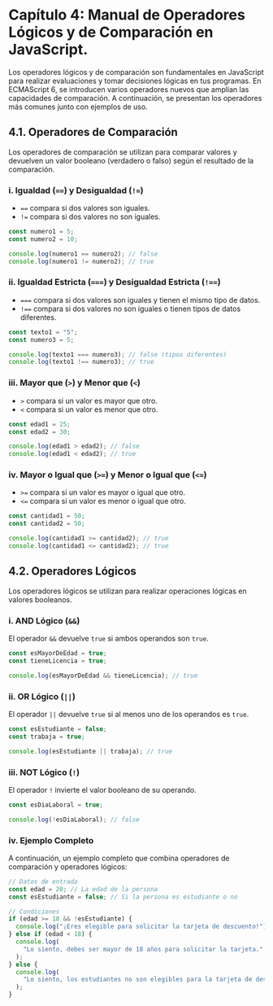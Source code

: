 # Capítulo 4: Manual de Operadores Lógicos y de Comparación en JavaScript.

Los operadores lógicos y de comparación son fundamentales en JavaScript para realizar evaluaciones y tomar decisiones lógicas en tus programas. En ECMAScript 6, se introducen varios operadores nuevos que amplían las capacidades de comparación. A continuación, se presentan los operadores más comunes junto con ejemplos de uso.

## 4.1. Operadores de Comparación

Los operadores de comparación se utilizan para comparar valores y devuelven un valor booleano (verdadero o falso) según el resultado de la comparación.

### i. Igualdad (`==`) y Desigualdad (`!=`)

- `==` compara si dos valores son iguales.
- `!=` compara si dos valores no son iguales.

```javascript
const numero1 = 5;
const numero2 = 10;

console.log(numero1 == numero2); // false
console.log(numero1 != numero2); // true
```

### ii. Igualdad Estricta (`===`) y Desigualdad Estricta (`!==`)

- `===` compara si dos valores son iguales y tienen el mismo tipo de datos.
- `!==` compara si dos valores no son iguales o tienen tipos de datos diferentes.

```javascript
const texto1 = "5";
const numero3 = 5;

console.log(texto1 === numero3); // false (tipos diferentes)
console.log(texto1 !== numero3); // true
```

### iii. Mayor que (`>`) y Menor que (`<`)

- `>` compara si un valor es mayor que otro.
- `<` compara si un valor es menor que otro.

```javascript
const edad1 = 25;
const edad2 = 30;

console.log(edad1 > edad2); // false
console.log(edad1 < edad2); // true
```

### iv. Mayor o Igual que (`>=`) y Menor o Igual que (`<=`)

- `>=` compara si un valor es mayor o igual que otro.
- `<=` compara si un valor es menor o igual que otro.

```javascript
const cantidad1 = 50;
const cantidad2 = 50;

console.log(cantidad1 >= cantidad2); // true
console.log(cantidad1 <= cantidad2); // true
```

## 4.2. Operadores Lógicos

Los operadores lógicos se utilizan para realizar operaciones lógicas en valores booleanos.

### i. AND Lógico (`&&`)

El operador `&&` devuelve `true` si ambos operandos son `true`.

```javascript
const esMayorDeEdad = true;
const tieneLicencia = true;

console.log(esMayorDeEdad && tieneLicencia); // true
```

### ii. OR Lógico (`||`)

El operador `||` devuelve `true` si al menos uno de los operandos es `true`.

```javascript
const esEstudiante = false;
const trabaja = true;

console.log(esEstudiante || trabaja); // true
```

### iii. NOT Lógico (`!`)

El operador `!` invierte el valor booleano de su operando.

```javascript
const esDiaLaboral = true;

console.log(!esDiaLaboral); // false
```

### iv. Ejemplo Completo

A continuación, un ejemplo completo que combina operadores de comparación y operadores lógicos:

```javascript
// Datos de entrada
const edad = 20; // La edad de la persona
const esEstudiante = false; // Si la persona es estudiante o no

// Condiciones
if (edad >= 18 && !esEstudiante) {
  console.log("¡Eres elegible para solicitar la tarjeta de descuento!");
} else if (edad < 18) {
  console.log(
    "Lo siento, debes ser mayor de 18 años para solicitar la tarjeta."
  );
} else {
  console.log(
    "Lo siento, los estudiantes no son elegibles para la tarjeta de descuento."
  );
}
```
